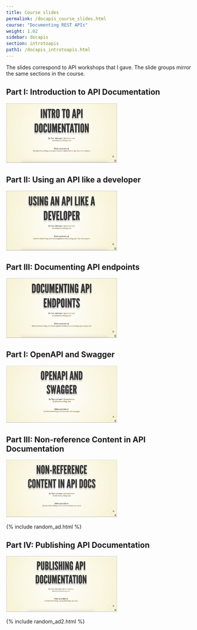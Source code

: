 ```yaml
---
title: Course slides
permalink: /docapis_course_slides.html
course: "Documenting REST APIs"
weight: 1.02
sidebar: docapis
section: introtoapis
path1: /docapis_introtoapis.html
---
```


The slides correspond to API workshops that I gave. The slide groups mirror the same sections in the course.

## Part I: Introduction to API Documentation

<a href="/learnapidoc/slides/intro-api-documentation.html" class="noCrossRef"><img src="images/introapidoctitleslide.png" style="max-width: 300px; border: 1px solid #dedede;"></a>

## Part II: Using an API like a developer

<a href="/learnapidoc/slides/using-api-like-developer.html" class="noCrossRef"><img src="images/using-api-developer-titleslide.png" style="max-width: 300px; border: 1px solid #dedede;"></a>

## Part III: Documenting API endpoints

<a href="/learnapidoc/slides/documenting-api-endpoints.html" class="noCrossRef"><img src="images/documenting-endpoints-titleslide.png" style="max-width: 300px; border: 1px solid #dedede;"></a>


## Part I: OpenAPI and Swagger

<a href="/learnapidoc/slides/openapi-and-swagger.html" class="noCrossRef"><img src="images/openapiswaggertitleslide.png" style="max-width: 300px; border: 1px solid #dedede;"></a>

## Part III: Non-reference Content in API Documentation

<a href="/learnapidoc/slides/nonref-content-api-docs.html" class="noCrossRef"><img src="images/nonreftitleslide.png" style="max-width: 300px; border: 1px solid #dedede;"></a>

{% include random_ad.html %}

## Part IV: Publishing API Documentation

<a href="/learnapidoc/slides/publishing-api-docs.html" class="noCrossRef"><img src="images/publishingapidoctitleslide.png" style="max-width: 300px; border: 1px solid #dedede;"></a>

{% include random_ad2.html %}
